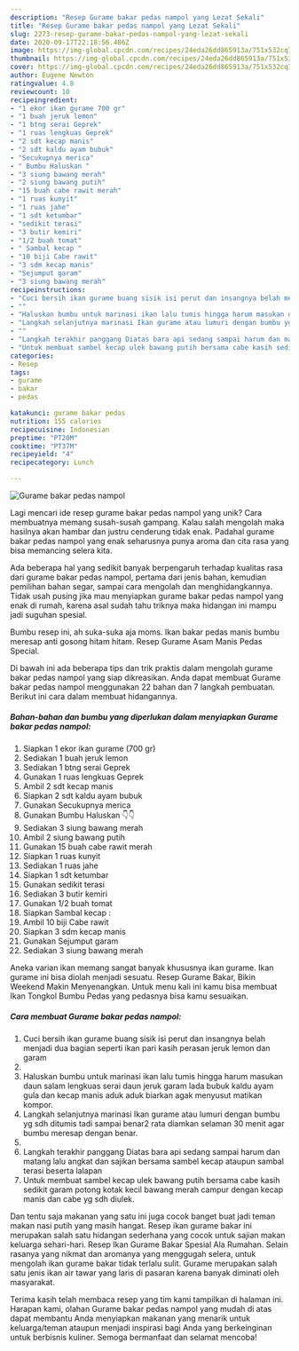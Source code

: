 ```yaml
---
description: "Resep Gurame bakar pedas nampol yang Lezat Sekali"
title: "Resep Gurame bakar pedas nampol yang Lezat Sekali"
slug: 2273-resep-gurame-bakar-pedas-nampol-yang-lezat-sekali
date: 2020-09-17T22:18:56.486Z
image: https://img-global.cpcdn.com/recipes/24eda26dd865913a/751x532cq70/gurame-bakar-pedas-nampol-foto-resep-utama.jpg
thumbnail: https://img-global.cpcdn.com/recipes/24eda26dd865913a/751x532cq70/gurame-bakar-pedas-nampol-foto-resep-utama.jpg
cover: https://img-global.cpcdn.com/recipes/24eda26dd865913a/751x532cq70/gurame-bakar-pedas-nampol-foto-resep-utama.jpg
author: Eugene Newton
ratingvalue: 4.8
reviewcount: 10
recipeingredient:
- "1 ekor ikan gurame 700 gr"
- "1 buah jeruk lemon"
- "1 btng serai Geprek"
- "1 ruas lengkuas Geprek"
- "2 sdt kecap manis"
- "2 sdt kaldu ayam bubuk"
- "Secukupnya merica"
- " Bumbu Haluskan "
- "3 siung bawang merah"
- "2 siung bawang putih"
- "15 buah cabe rawit merah"
- "1 ruas kunyit"
- "1 ruas jahe"
- "1 sdt ketumbar"
- "sedikit terasi"
- "3 butir kemiri"
- "1/2 buah tomat"
- " Sambal kecap "
- "10 biji Cabe rawit"
- "3 sdm kecap manis"
- "Sejumput garam"
- "3 siung bawang merah"
recipeinstructions:
- "Cuci bersih ikan gurame buang sisik isi perut dan insangnya belah menjadi dua bagian seperti ikan pari kasih perasan jeruk lemon dan garam"
- ""
- "Haluskan bumbu untuk marinasi ikan lalu tumis hingga harum masukan daun salam lengkuas serai daun jeruk garam lada bubuk kaldu ayam gula dan kecap manis aduk aduk biarkan agak menyusut matikan kompor."
- "Langkah selanjutnya marinasi Ikan gurame atau lumuri dengan bumbu yg sdh ditumis tadi sampai benar2 rata diamkan selaman 30 menit agar bumbu meresap dengan benar."
- ""
- "Langkah terakhir panggang Diatas bara api sedang sampai harum dan matang lalu angkat dan sajikan bersama sambel kecap ataupun sambal terasi beserta lalapan"
- "Untuk membuat sambel kecap ulek bawang putih bersama cabe kasih sedikit garam potong kotak kecil bawang merah campur dengan kecap manis dan cabe yg sdh diulek."
categories:
- Resep
tags:
- gurame
- bakar
- pedas

katakunci: gurame bakar pedas 
nutrition: 155 calories
recipecuisine: Indonesian
preptime: "PT20M"
cooktime: "PT37M"
recipeyield: "4"
recipecategory: Lunch

---
```



![Gurame bakar pedas nampol](https://img-global.cpcdn.com/recipes/24eda26dd865913a/751x532cq70/gurame-bakar-pedas-nampol-foto-resep-utama.jpg)

Lagi mencari ide resep gurame bakar pedas nampol yang unik? Cara membuatnya memang susah-susah gampang. Kalau salah mengolah maka hasilnya akan hambar dan justru cenderung tidak enak. Padahal gurame bakar pedas nampol yang enak seharusnya punya aroma dan cita rasa yang bisa memancing selera kita.

Ada beberapa hal yang sedikit banyak berpengaruh terhadap kualitas rasa dari gurame bakar pedas nampol, pertama dari jenis bahan, kemudian pemilihan bahan segar, sampai cara mengolah dan menghidangkannya. Tidak usah pusing jika mau menyiapkan gurame bakar pedas nampol yang enak di rumah, karena asal sudah tahu triknya maka hidangan ini mampu jadi suguhan spesial.

Bumbu resep ini, ah suka-suka aja moms. Ikan bakar pedas manis bumbu meresap anti gosong hitam hitam. Resep Gurame Asam Manis Pedas Special.


Di bawah ini ada beberapa tips dan trik praktis dalam mengolah gurame bakar pedas nampol yang siap dikreasikan. Anda dapat membuat Gurame bakar pedas nampol menggunakan 22 bahan dan 7 langkah pembuatan. Berikut ini cara dalam membuat hidangannya.

<!--inarticleads1-->

##### Bahan-bahan dan bumbu yang diperlukan dalam menyiapkan Gurame bakar pedas nampol:

1. Siapkan 1 ekor ikan gurame (700 gr)
1. Sediakan 1 buah jeruk lemon
1. Sediakan 1 btng serai Geprek
1. Gunakan 1 ruas lengkuas Geprek
1. Ambil 2 sdt kecap manis
1. Siapkan 2 sdt kaldu ayam bubuk
1. Gunakan Secukupnya merica
1. Gunakan  Bumbu Haluskan 👇👇
1. Sediakan 3 siung bawang merah
1. Ambil 2 siung bawang putih
1. Gunakan 15 buah cabe rawit merah
1. Siapkan 1 ruas kunyit
1. Sediakan 1 ruas jahe
1. Siapkan 1 sdt ketumbar
1. Gunakan sedikit terasi
1. Sediakan 3 butir kemiri
1. Gunakan 1/2 buah tomat
1. Siapkan  Sambal kecap :
1. Ambil 10 biji Cabe rawit
1. Siapkan 3 sdm kecap manis
1. Gunakan Sejumput garam
1. Sediakan 3 siung bawang merah


Aneka varian ikan memang sangat banyak khususnya ikan gurame. Ikan gurame ini bisa diolah menjadi sesuatu. Resep Gurame Bakar, Bikin Weekend Makin Menyenangkan. Untuk menu kali ini kamu bisa membuat Ikan Tongkol Bumbu Pedas yang pedasnya bisa kamu sesuaikan. 

<!--inarticleads2-->

##### Cara membuat Gurame bakar pedas nampol:

1. Cuci bersih ikan gurame buang sisik isi perut dan insangnya belah menjadi dua bagian seperti ikan pari kasih perasan jeruk lemon dan garam
1. 
1. Haluskan bumbu untuk marinasi ikan lalu tumis hingga harum masukan daun salam lengkuas serai daun jeruk garam lada bubuk kaldu ayam gula dan kecap manis aduk aduk biarkan agak menyusut matikan kompor.
1. Langkah selanjutnya marinasi Ikan gurame atau lumuri dengan bumbu yg sdh ditumis tadi sampai benar2 rata diamkan selaman 30 menit agar bumbu meresap dengan benar.
1. 
1. Langkah terakhir panggang Diatas bara api sedang sampai harum dan matang lalu angkat dan sajikan bersama sambel kecap ataupun sambal terasi beserta lalapan
1. Untuk membuat sambel kecap ulek bawang putih bersama cabe kasih sedikit garam potong kotak kecil bawang merah campur dengan kecap manis dan cabe yg sdh diulek.


Dan tentu saja makanan yang satu ini juga cocok banget buat jadi teman makan nasi putih yang masih hangat. Resep ikan gurame bakar ini merupakan salah satu hidangan sederhana yang cocok untuk sajian makan keluarga sehari-hari. Resep Ikan Gurame Bakar Spesial Ala Rumahan. Selain rasanya yang nikmat dan aromanya yang menggugah selera, untuk mengolah ikan gurame bakar tidak terlalu sulit. Gurame merupakan salah satu jenis ikan air tawar yang laris di pasaran karena banyak diminati oleh masyarakat. 

Terima kasih telah membaca resep yang tim kami tampilkan di halaman ini. Harapan kami, olahan Gurame bakar pedas nampol yang mudah di atas dapat membantu Anda menyiapkan makanan yang menarik untuk keluarga/teman ataupun menjadi inspirasi bagi Anda yang berkeinginan untuk berbisnis kuliner. Semoga bermanfaat dan selamat mencoba!
